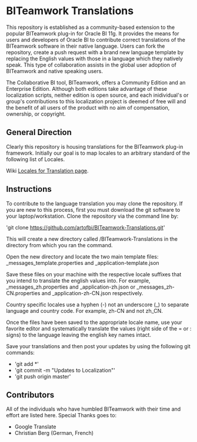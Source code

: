 BITeamwork Translations
=======================

This repository is established as a community-based extension to the popular BITeamwork plug-in for Oracle BI 11g.  It provides the means for users and developers of Oracle BI to contribute correct translations of the BITeamwork software in their native language.  Users can fork the repository, create a push request with a brand new language template by replacing the English values with those in a language which they natively speak. This type of collaboration assists in the global user adoption of BITeamwork and native speaking users.

The Collaborative BI tool, BITeamwork, offers a Community Edition and an Enterprise Edition. Although both editions take advantage of these localization scripts, neither edition is open source, and each inidividual's or group's contributions to this localization project is deemed of free will and the benefit of all users of the product with no aim of compensation, ownership, or copyright.


General Direction
-----------------
Clearly this repository is housing translations for the BITeamwork plug-in framework. Initially our goal is to map locales to an arbitrary standard of the following list of Locales.

Wiki [Locales for Translation page](https://github.com/artofbi/BITeamwork-Translations/wiki/Locales-for-Translation).


Instructions
------------
To contribute to the language translation you may clone the repository.  If you are new to this process, first you must download the git software to your laptop/workstation.  Clone the repository via the command line by:

'git clone https://github.com/artofbi/BITeamwork-Translations.git'

This will create a new directory called /BITeamwork-Translations in the directory from which you ran the command.

Open the new directory and locate the two main template files: _messages_template.properties and _application-template.json

Save these files on your machine with the respective locale suffixes that you intend to translate the english values into.  For example, _messages_zh.properties and _application-zh.json or _messages_zh-CN.properties and _application-zh-CN.json respectively.

Country specific locales use a hyphen (-) not an underscore (_) to separate language and country code. For example, zh-CN and not zh_CN.

Once the files have been saved to the appropriate locale name, use your favorite editor and systematically translate the values (right side of the = or : signs) to the language leaving the english key names intact.

Save your translations and then post your updates by using the following git commands:
* 'git add *'
* 'git commit -m "Updates to Localization"'
* 'git push origin master'


Contributors
------------
All of the individuals who have humbled BITeamwork with their time and effort are listed here.  Special Thanks goes to:

* Google Translate
* Christian Berg (German, French)
